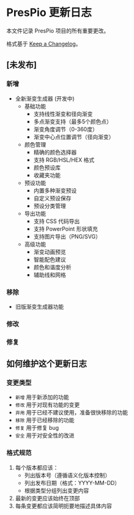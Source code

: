 # PresPio 更新日志

本文件记录 PresPio 项目的所有重要更改。

格式基于 [Keep a Changelog](https://keepachangelog.com/zh-CN/1.0.0/)。

## [未发布]

### 新增
- 全新渐变生成器 (开发中)
  - 基础功能
    - 支持线性渐变和径向渐变
    - 多点渐变支持（最多5个颜色点）
    - 渐变角度调节（0-360度）
    - 渐变中心点位置调节（径向渐变）
  - 颜色管理
    - 精确的颜色选择器
    - 支持 RGB/HSL/HEX 格式
    - 颜色预设库
    - 收藏夹功能
  - 预设功能
    - 内置多种渐变预设
    - 自定义预设保存
    - 预设分类管理
  - 导出功能
    - 支持 CSS 代码导出
    - 支持 PowerPoint 形状填充
    - 支持图片导出（PNG/SVG）
  - 高级功能
    - 渐变动画预览
    - 智能配色建议
    - 颜色和谐度分析
    - 辅助线和网格

### 移除
- 旧版渐变生成器功能

### 修改

### 修复

## 如何维护这个更新日志

### 变更类型
- `新增` 用于新添加的功能
- `修改` 用于对现有功能的变更
- `弃用` 用于已经不建议使用，准备很快移除的功能
- `移除` 用于已经移除的功能
- `修复` 用于修复 bug
- `安全` 用于对安全性的改进

### 格式规范
1. 每个版本都应该：
   - 列出版本号（遵循语义化版本控制）
   - 列出发布日期（格式：YYYY-MM-DD）
   - 根据类型分组列出变更内容
2. 最新的变更应该始终在顶部
3. 每条变更都应该简明扼要地描述具体内容 